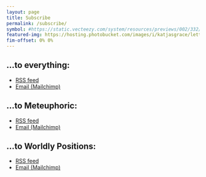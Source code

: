 ```yaml
---
layout: page
title: Subscribe
permalink: /subscribe/
symbol: #https://static.vecteezy.com/system/resources/previews/002/332/861/original/rss-feed-icon-free-vector.jpg
featured-img: https://hosting.photobucket.com/images/i/katjasgrace/lettershelvestwotonesmall4.png
fim-offset: 0% 0%
---
```

## ...to everything:
<ul class="rss-subscribe">
<li><a href="{{ "/feed.xml" | relative_url }}">RSS feed</a></li>
<li><a href="{{ "/subscribe-form.html" | relative_url }}">Email (Mailchimp)</a></li>
</ul>

## ...to Meteuphoric:
<ul class="rss-subscribe"><li><a href="{{ "/feed/by_tag/meteuphoric.xml" | relative_url }}">RSS feed</a></li>

<li><a href="{{ "/subscribe-form.html" | relative_url }}">Email (Mailchimp)</a></li></ul>

## ...to Worldly Positions:
<ul class="rss-subscribe"><li><a href="{{ "/feed/by_tag/worldlypositions.xml" | relative_url }}">RSS feed</a></li>

<li><a href="{{ "/subscribe-form.html" | relative_url }}">Email (Mailchimp)</a></li></ul>
